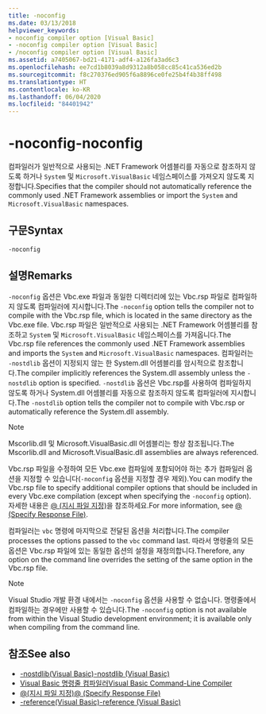 ```yaml
---
title: -noconfig
ms.date: 03/13/2018
helpviewer_keywords:
- noconfig compiler option [Visual Basic]
- -noconfig compiler option [Visual Basic]
- /noconfig compiler option [Visual Basic]
ms.assetid: a7405067-bd21-4171-adf4-a126fa3ad6c3
ms.openlocfilehash: ee7cd1b8039a8d9312a8b058cc85c41ca536ed2b
ms.sourcegitcommit: f8c270376ed905f6a8896ce0fe25b4f4b38ff498
ms.translationtype: HT
ms.contentlocale: ko-KR
ms.lasthandoff: 06/04/2020
ms.locfileid: "84401942"
---
```

# <a name="-noconfig"></a><span data-ttu-id="f7573-102">-noconfig</span><span class="sxs-lookup"><span data-stu-id="f7573-102">-noconfig</span></span>
<span data-ttu-id="f7573-103">컴파일러가 일반적으로 사용되는 .NET Framework 어셈블리를 자동으로 참조하지 않도록 하거나 `System` 및 `Microsoft.VisualBasic` 네임스페이스를 가져오지 않도록 지정합니다.</span><span class="sxs-lookup"><span data-stu-id="f7573-103">Specifies that the compiler should not automatically reference the commonly used .NET Framework assemblies or import the `System` and `Microsoft.VisualBasic` namespaces.</span></span>  
  
## <a name="syntax"></a><span data-ttu-id="f7573-104">구문</span><span class="sxs-lookup"><span data-stu-id="f7573-104">Syntax</span></span>  
  
```console  
-noconfig  
```  
  
## <a name="remarks"></a><span data-ttu-id="f7573-105">설명</span><span class="sxs-lookup"><span data-stu-id="f7573-105">Remarks</span></span>  
 <span data-ttu-id="f7573-106">`-noconfig` 옵션은 Vbc.exe 파일과 동일한 디렉터리에 있는 Vbc.rsp 파일로 컴파일하지 않도록 컴파일러에 지시합니다.</span><span class="sxs-lookup"><span data-stu-id="f7573-106">The `-noconfig` option tells the compiler not to compile with the Vbc.rsp file, which is located in the same directory as the Vbc.exe file.</span></span> <span data-ttu-id="f7573-107">Vbc.rsp 파일은 일반적으로 사용되는 .NET Framework 어셈블리를 참조하고 `System` 및 `Microsoft.VisualBasic` 네임스페이스를 가져옵니다.</span><span class="sxs-lookup"><span data-stu-id="f7573-107">The Vbc.rsp file references the commonly used .NET Framework assemblies and imports the `System` and `Microsoft.VisualBasic` namespaces.</span></span> <span data-ttu-id="f7573-108">컴파일러는 `-nostdlib` 옵션이 지정되지 않는 한 System.dll 어셈블리를 암시적으로 참조합니다.</span><span class="sxs-lookup"><span data-stu-id="f7573-108">The compiler implicitly references the System.dll assembly unless the `-nostdlib` option is specified.</span></span> <span data-ttu-id="f7573-109">`-nostdlib` 옵션은 Vbc.rsp를 사용하여 컴파일하지 않도록 하거나 System.dll 어셈블리를 자동으로 참조하지 않도록 컴파일러에 지시합니다.</span><span class="sxs-lookup"><span data-stu-id="f7573-109">The `-nostdlib` option tells the compiler not to compile with Vbc.rsp or automatically reference the System.dll assembly.</span></span>  
  
> [!NOTE]
> <span data-ttu-id="f7573-110">Mscorlib.dll 및 Microsoft.VisualBasic.dll 어셈블리는 항상 참조됩니다.</span><span class="sxs-lookup"><span data-stu-id="f7573-110">The Mscorlib.dll and Microsoft.VisualBasic.dll assemblies are always referenced.</span></span>  
  
 <span data-ttu-id="f7573-111">Vbc.rsp 파일을 수정하여 모든 Vbc.exe 컴파일에 포함되어야 하는 추가 컴파일러 옵션을 지정할 수 있습니다(`-noconfig` 옵션을 지정할 경우 제외).</span><span class="sxs-lookup"><span data-stu-id="f7573-111">You can modify the Vbc.rsp file to specify additional compiler options that should be included in every Vbc.exe compilation (except when specifying the `-noconfig` option).</span></span> <span data-ttu-id="f7573-112">자세한 내용은 [@ (지시 파일 지정)](specify-response-file.md)을 참조하세요.</span><span class="sxs-lookup"><span data-stu-id="f7573-112">For more information, see [@ (Specify Response File)](specify-response-file.md).</span></span>  
  
 <span data-ttu-id="f7573-113">컴파일러는 `vbc` 명령에 마지막으로 전달된 옵션을 처리합니다.</span><span class="sxs-lookup"><span data-stu-id="f7573-113">The compiler processes the options passed to the `vbc` command last.</span></span> <span data-ttu-id="f7573-114">따라서 명령줄의 모든 옵션은 Vbc.rsp 파일에 있는 동일한 옵션의 설정을 재정의합니다.</span><span class="sxs-lookup"><span data-stu-id="f7573-114">Therefore, any option on the command line overrides the setting of the same option in the Vbc.rsp file.</span></span>  
  
> [!NOTE]
> <span data-ttu-id="f7573-115">Visual Studio 개발 환경 내에서는 `-noconfig` 옵션을 사용할 수 없습니다. 명령줄에서 컴파일하는 경우에만 사용할 수 있습니다.</span><span class="sxs-lookup"><span data-stu-id="f7573-115">The `-noconfig` option is not available from within the Visual Studio development environment; it is available only when compiling from the command line.</span></span>  
  
## <a name="see-also"></a><span data-ttu-id="f7573-116">참조</span><span class="sxs-lookup"><span data-stu-id="f7573-116">See also</span></span>

- [<span data-ttu-id="f7573-117">-nostdlib(Visual Basic)</span><span class="sxs-lookup"><span data-stu-id="f7573-117">-nostdlib (Visual Basic)</span></span>](nostdlib.md)
- [<span data-ttu-id="f7573-118">Visual Basic 명령줄 컴파일러</span><span class="sxs-lookup"><span data-stu-id="f7573-118">Visual Basic Command-Line Compiler</span></span>](index.md)
- [<span data-ttu-id="f7573-119">@(지시 파일 지정)</span><span class="sxs-lookup"><span data-stu-id="f7573-119">@ (Specify Response File)</span></span>](specify-response-file.md)
- [<span data-ttu-id="f7573-120">-reference(Visual Basic)</span><span class="sxs-lookup"><span data-stu-id="f7573-120">-reference (Visual Basic)</span></span>](reference.md)
